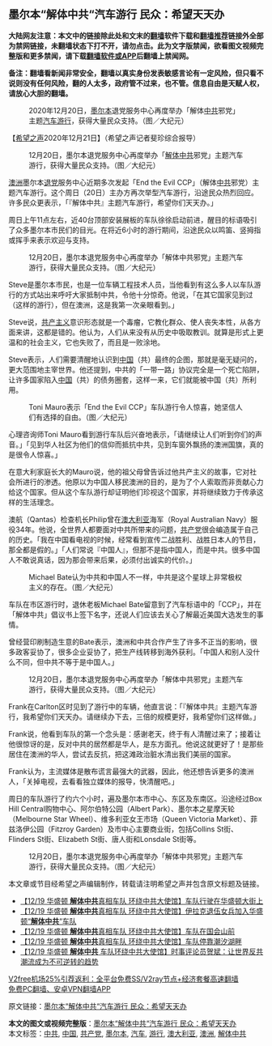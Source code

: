  <h2>墨尔本“解体中共“汽车游行 民众：希望天天办</h2> <p class="notice"><b>大陆网友注意：本文中的链接除此处和文末的<a href="https://github.com/bannedbook/fanqiang" >翻墙</a>软件下载和<a href="https://github.com/killgcd/justmysocks/blob/master/README.md">翻墙推荐</a>链接外全部为禁网链接，未翻墙状态下打不开，请勿点击。此为文字版禁闻，欲看图文视频完整版和更多禁闻，请下载<a href="https://github.com/bannedbook/fanqiang">翻墙软件或APP</a>后翻墙上禁闻网。</p><p>备注：翻墙看新闻非常安全，翻墙以真实身份发表敏感言论有一定风险，但只看不说则没有任何风险，翻的人太多，政府管不过来，也不管。信息自由是天赋人权，请放心大胆的翻墙。</b></p>  <div class="entry"> <figure><figcaption>2020年12月20日，<a href="https://www.bannedbook.org/bnews/tag/%e5%a2%a8%e5%b0%94%e6%9c%ac/" class="st_tag internal_tag" rel="tag" title="标签 墨尔本 下的日志">墨尔本</a>退党服务中心再度举办「解体<a href="https://www.bannedbook.org/bnews/tag/%e4%b8%ad%e5%85%b1/" class="st_tag internal_tag" rel="tag" title="标签 中共 下的日志">中共</a>邪党」主题<a href="https://www.bannedbook.org/bnews/tag/%e6%b1%bd%e8%bd%a6/" class="st_tag internal_tag" rel="tag" title="标签 汽车 下的日志">汽车</a><a href="https://www.bannedbook.org/bnews/tag/%e6%b8%b8%e8%a1%8c/" class="st_tag internal_tag" rel="tag" title="标签 游行 下的日志">游行</a>，获得大量民众支持。（图／大纪元）</figcaption></figure> <p>【<span class='wp_keywordlink_affiliate'><a href="https://www.soundofhope.org" title="希望之声" target="_blank">希望之声</a></span>2020年12月21日】（希望之声记者斐珍综合报导）</p> <figure><figcaption>12月20日，墨尔本退党服务中心再度举办「<a href="https://www.bannedbook.org/bnews/tag/%e8%a7%a3%e4%bd%93%e4%b8%ad%e5%85%b1/" class="st_tag internal_tag" rel="tag" title="标签 解体中共 下的日志">解体中共</a>邪党」主题汽车游行，获得大量民众支持。（图／大纪元）</figcaption></figure> <p><a href="https://www.bannedbook.org/bnews/tag/%e6%be%b3%e6%b4%b2/" class="st_tag internal_tag" rel="tag" title="标签 澳洲 下的日志">澳洲</a>墨尔本<span class='wp_keywordlink'><a href="http://tuidang.epochtimes.com/" title="退党" rel="nofollow" target="_blank">退党</a></span>服务中心近期多次发起「End the Evil CCP」（解体<a href="https://www.epochtimes.com/b5/tag/%e4%b8%ad%e5%85%b1.html">中共</a>邪党）主题汽车游行。这个周日（20日）主办方再次举型汽车游行，沿途民众热烈回应。许多民众更表示，「『解体中共』主题汽车游行，希望你们天天办。」</p> <p>周日上午11点左右，近40台顶部安装展板的车队徐徐启动前进，醒目的标语吸引了众多墨尔本市民们的目光。在将近6小时的游行期间，沿途民众以鸣笛、竖拇指或挥手来表示欢迎与支持。</p> <figure><figcaption>12月20日，墨尔本退党服务中心再度举办「解体中共邪党」主题汽车游行，获得大量民众支持。（图／大纪元）</figcaption></figure> <p>Steve是墨尔本市民，也是一位车辆工程技术人员，当他看到有这么多人以车队游行的方式站出来呼吁大家抵制中共，令他十分惊奇。他说，「在其它国家见到过（这样的游行），但在澳洲，这是我第一次亲眼看到。」</p>  <p>Steve说，<span class='wp_keywordlink'><a href="https://www.bannedbook.org/forum2/topic6177.html" title="《共产主义的终极目的》" target="_blank">共产主义</a></span>意识形态就是一个毒瘤，它教化群众、使人丧失本性，从各方面来讲，这都是错的。他认为，人们从来没有从历史中吸取教训。就算是形式上更温和的社会主义，它也失败了，而且是一败涂地。</p> <p>Steve表示，人们需要清醒地认识到<span class='wp_keywordlink_affiliate'><a href="https://www.bannedbook.org/" title="中国" target="_blank">中国</a></span>（共）最终的企图，那就是毫无疑问的，更大范围地主宰世界。他还提到，中共的「一带一路」协议完全是一个死亡陷阱，让许多国家陷入<a href="https://www.bannedbook.org/bnews/tag/%E4%B8%AD%E5%9B%BD/" class="st_tag internal_tag" rel="tag" title="标签 中国 下的日志">中国</a>（共）的债务圈套，这样一来，它们就能被中国（共）所利用。</p> <figure><figcaption>Toni Mauro表示「End the Evil CCP」车队游行令人惊喜，她坚信人们有选择的自由。（图／大纪元）</figcaption></figure> <p>心理咨询师Toni Mauro看到游行车队后兴奋地表示，「请继续让人们听到你们的声音。」「见到华人社区为他们的信仰而抵抗中共，见到车窗外飘扬的澳洲国旗，真的是很令人惊喜。」</p> <p>在意大利家庭长大的Mauro说，他的祖父母曾告诉过他共产主义的故事，它对社会所进行的渗透。他原以为中国人移民澳洲的目的，是为了个人索取而非贡献心力给这个国家。但从这个车队游行却证明他们珍视这个国家，并将继续致力于传承这样的生活理念。</p>  <p>澳航（Qantas）检查机长Philip曾在<a href="https://www.bannedbook.org/bnews/tag/%e6%be%b3%e5%a4%a7%e5%88%a9%e4%ba%9a/" class="st_tag internal_tag" rel="tag" title="标签 澳大利亚 下的日志">澳大利亚</a>海军（Royal Australian Navy）服役34年。他说，全世界人都要面对中共所带来的问题，<a href="https://www.bannedbook.org/bnews/tag/%e5%85%b1%e4%ba%a7%e5%85%9a/" class="st_tag internal_tag" rel="tag" title="标签 共产党 下的日志">共产党</a>很会编造属于自己的历史。「我在中国看电视的时候，经常看到宣传二战胜利、战胜日本人的节目，那全都是假的。」「人们常说『中国人』，但那不是指中国人，而是中共。很多中国人不敢说真话，因为那会带来后果，必须付出诚实的代价。」</p> <figure><figcaption>Michael Bate认为中共和中国人不一样，中共是这个星球上非常极权主义的存在。（图／大纪元）</figcaption></figure> <p>车队在市区游行时，退休老板Michael Bate留意到了汽车标语中的「CCP」，并在「解体中共」倡议书上签下名字，还说人们应该去关心了解最近美国大选发生的事情。</p> <p>曾经营印刷制造生意的Bate表示，澳洲和中共合作产生了许多不正当的影响，很多政客妥协了，很多企业妥协了，把生产线转移到海外获利。「中国人和别人没什么不同，但中共不等于是中国人。」</p> <figure><figcaption>12月20日，墨尔本退党服务中心再度举办「解体中共邪党」主题汽车游行，获得大量民众支持。（图／大纪元）</figcaption></figure> <p>Frank在Carlton区时见到了游行中的车辆，他直言说：「『解体中共』主题汽车游行，我希望你们天天办。请继续办下去，三倍的规模更好，我希望你们这样做。」</p>  <p>Frank说，他看到车队的第一个念头是：感谢老天，终于有人清醒过来了；接着让他很惊讶的是，反对中共的居然都是华人，是东方面孔。他说这就更好了！是那些居住在澳洲的华人，尝试去反抗，把这滩政治脏水清出我们美丽的国家。</p> <p>Frank认为，主流媒体是散布谎言最强大的武器，因此，他还想告诉更多的澳洲人，「关掉电视，去看看独立媒体的报导，快清醒吧。」</p> <p>周日的车队游行了约六个小时，遍及墨尔本市中心、东区及东南区。沿途经过Box Hill Central购物中心、阿尔伯特公园（Albert Park）、墨尔本之星摩天轮（Melbourne Star Wheel）、维多利亚女王市场（Queen Victoria Market）、菲兹洛伊公园（Fitzroy Garden）及市中心主要商业街，包括Collins St街、Flinders St街、Elizabeth St街、唐人街和Lonsdale St街等。</p> <figure><figcaption>12月20日，墨尔本退党服务中心再度举办「解体中共邪党」主题汽车游行，获得大量民众支持。（图／大纪元）</figcaption></figure> <p>本文章或节目经希望之声编辑制作，转载请注明希望之声并包含原文标题及链接。</p>  <ul class='op-related-articles' title='相关阅读'> <li><a href='https://www.bannedbook.org/bnews/bannedvideo/20201220/1451659.html' target='_blank'>【12/19 华盛顿 <b>解体中共</b>真相车队 环绕中共大使馆】车队行驶在华盛顿大街上</a></li> <li><a href='https://www.bannedbook.org/bnews/bannedvideo/20201220/1451636.html' target='_blank'>【12/19 华盛顿 <b>解体中共</b>真相车队 环绕中共大使馆】伊拉克退伍女兵加入华盛顿“<b>解体中共</b>“车队</a></li> <li><a href='https://www.bannedbook.org/bnews/bannedvideo/20201220/1451635.html' target='_blank'>【12/19 华盛顿 <b>解体中共</b>真相车队 环绕中共大使馆】车队在国会山前</a></li> <li><a href='https://www.bannedbook.org/bnews/bannedvideo/20201220/1451634.html' target='_blank'>【12/19 华盛顿 <b>解体中共</b>真相车队 环绕中共大使馆】车队停靠潮汐湖畔</a></li> <li><a href='https://www.bannedbook.org/bnews/bannedvideo/20201220/1451561.html' target='_blank'>【12/19 华盛顿 <b>解体中共</b> 车队环绕中共大使馆】时事评论员贺斌：让世界反共潮流成为不可逆转的趋势</a></li> </ul> <p class="texttj"> <a href="https://github.com/bannedbook/fanqiang/wiki/V2ray%E6%9C%BA%E5%9C%BA" target="_blank">V2free机场25%引荐返利：全平台免费SS/V2ray节点+经济套餐高速翻墙</a><br/> <a href="https://github.com/bannedbook/fanqiang/wiki/%E7%A6%81%E9%97%BB%E7%BD%91%E5%AE%89%E5%8D%93%E7%BF%BB%E5%A2%99%E6%96%B0%E9%97%BBAPP" target="_blank">免费PC翻墙、安卓VPN翻墙APP</a></p><p>原文链接：<a class="src_link"  href="https://www.soundofhope.org/post/455779" target="_blank">墨尔本“解体中共“汽车游行 民众：希望天天办</a></p><a name='sharetosocial'></a>       <div><b>本文的图文或视频完整版</b>：<a href='https://www.bannedbook.org/bnews/comments/20201221/1452326.html'>墨尔本“解体中共“汽车游行 民众：希望天天办</a></div>  </div><!--END ENTRY--> <div class="postfooter"> <div>本文标签：<a href="https://www.bannedbook.org/bnews/tag/%e4%b8%ad%e5%85%b1/" rel="tag">中共</a>, <a href="https://www.bannedbook.org/bnews/tag/%E4%B8%AD%E5%9B%BD/" rel="tag">中国</a>, <a href="https://www.bannedbook.org/bnews/tag/%e5%85%b1%e4%ba%a7%e5%85%9a/" rel="tag">共产党</a>, <a href="https://www.bannedbook.org/bnews/tag/%e5%a2%a8%e5%b0%94%e6%9c%ac/" rel="tag">墨尔本</a>, <a href="https://www.bannedbook.org/bnews/tag/%e6%b1%bd%e8%bd%a6/" rel="tag">汽车</a>, <a href="https://www.bannedbook.org/bnews/tag/%e6%b8%b8%e8%a1%8c/" rel="tag">游行</a>, <a href="https://www.bannedbook.org/bnews/tag/%e6%be%b3%e5%a4%a7%e5%88%a9%e4%ba%9a/" rel="tag">澳大利亚</a>, <a href="https://www.bannedbook.org/bnews/tag/%e6%be%b3%e6%b4%b2/" rel="tag">澳洲</a>, <a href="https://www.bannedbook.org/bnews/tag/%e8%a7%a3%e4%bd%93%e4%b8%ad%e5%85%b1/" rel="tag">解体中共</a></div>  </div><!--END POSTFOOTER--> 